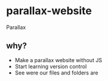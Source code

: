 # parallax-website
Parallax
## why?
* Make a parallax website without JS
* Start learning version control
* See were our files and folders are
